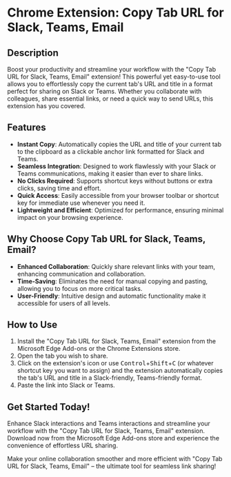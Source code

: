 # Chrome Extension: Copy Tab URL for Slack, Teams, Email

## Description

Boost your productivity and streamline your workflow with the "Copy Tab URL for Slack, Teams, Email" extension! This powerful yet easy-to-use tool allows you to effortlessly copy the current tab's URL and title in a format perfect for sharing on Slack or Teams. Whether you collaborate with colleagues, share essential links, or need a quick way to send URLs, this extension has you covered.

## Features

- **Instant Copy**: Automatically copies the URL and title of your current tab to the clipboard as a clickable anchor link formatted for Slack and Teams.
- **Seamless Integration**: Designed to work flawlessly with your Slack or Teams communications, making it easier than ever to share links.
- **No Clicks Required**: Supports shortcut keys without buttons or extra clicks, saving time and effort.
- **Quick Access**: Easily accessible from your browser toolbar or shortcut key for immediate use whenever you need it.
- **Lightweight and Efficient**: Optimized for performance, ensuring minimal impact on your browsing experience.

## Why Choose Copy Tab URL for Slack, Teams, Email?

- **Enhanced Collaboration**: Quickly share relevant links with your team, enhancing communication and collaboration.
- **Time-Saving**: Eliminates the need for manual copying and pasting, allowing you to focus on more critical tasks.
- **User-Friendly**: Intuitive design and automatic functionality make it accessible for users of all levels.

## How to Use

1. Install the "Copy Tab URL for Slack, Teams, Email" extension from the Microsoft Edge Add-ons or the Chrome Extensions store.
2. Open the tab you wish to share.
3. Click on the extension's icon or use <kbd>Control</kbd>+<kbd>Shift</kbd>+<kbd>C</kbd> (or whatever shortcut key you want to assign) and the extension automatically copies the tab's URL and title in a Slack-friendly, Teams-friendly format.
4. Paste the link into Slack or Teams.

## Get Started Today!

Enhance Slack interactions and Teams interactions and streamline your workflow with the "Copy Tab URL for Slack, Teams, Email" extension. Download now from the Microsoft Edge Add-ons store and experience the convenience of effortless URL sharing.

Make your online collaboration smoother and more efficient with "Copy Tab URL for Slack, Teams, Email" – the ultimate tool for seamless link sharing!

